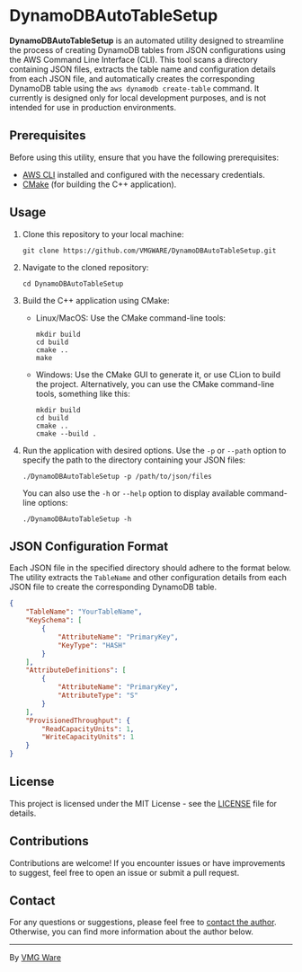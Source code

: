 # DynamoDBAutoTableSetup

**DynamoDBAutoTableSetup** is an automated utility designed to streamline the process of creating DynamoDB tables from JSON configurations using the AWS Command Line Interface (CLI). This tool scans a directory containing JSON files, extracts the table name and configuration details from each JSON file, and automatically creates the corresponding DynamoDB table using the `aws dynamodb create-table` command. It currently is designed only for local development purposes, and is not intended for use in production environments.

## Prerequisites

Before using this utility, ensure that you have the following prerequisites:

- [AWS CLI](https://aws.amazon.com/cli/) installed and configured with the necessary credentials.
- [CMake](https://cmake.org/) (for building the C++ application).

## Usage

1. Clone this repository to your local machine:

   ```
   git clone https://github.com/VMGWARE/DynamoDBAutoTableSetup.git
   ```

2. Navigate to the cloned repository:

   ```
   cd DynamoDBAutoTableSetup
   ```

3. Build the C++ application using CMake:

    - Linux/MacOS: Use the CMake command-line tools:

        ```
        mkdir build
        cd build
        cmake ..
        make
        ```

    - Windows: Use the CMake GUI to generate it, or use CLion to build the project. Alternatively, you can use the CMake command-line tools, something like this:

        ```
        mkdir build
        cd build
        cmake ..
        cmake --build .
        ```  

4. Run the application with desired options. Use the `-p` or `--path` option to specify the path to the directory containing your JSON files:

   ```
   ./DynamoDBAutoTableSetup -p /path/to/json/files
   ```

   You can also use the `-h` or `--help` option to display available command-line options:

   ```
   ./DynamoDBAutoTableSetup -h
   ```

## JSON Configuration Format

Each JSON file in the specified directory should adhere to the format below. The utility extracts the `TableName` and other configuration details from each JSON file to create the corresponding DynamoDB table.

```json
{
    "TableName": "YourTableName",
    "KeySchema": [
        {
            "AttributeName": "PrimaryKey",
            "KeyType": "HASH"
        }
    ],
    "AttributeDefinitions": [
        {
            "AttributeName": "PrimaryKey",
            "AttributeType": "S"
        }
    ],
    "ProvisionedThroughput": {
        "ReadCapacityUnits": 1,
        "WriteCapacityUnits": 1
    }
}
```

## License

This project is licensed under the MIT License - see the [LICENSE](LICENSE) file for details.

## Contributions

Contributions are welcome! If you encounter issues or have improvements to suggest, feel free to open an issue or submit a pull request.

## Contact

For any questions or suggestions, please feel free to [contact the author](mailto:developers@vmgware.dev). Otherwise, you can find more information about the author below.

---

By [VMG Ware](https://github.com/VMGWARE)
